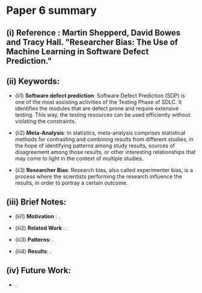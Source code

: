 # Paper 6 summary

## (i) Reference : Martin Shepperd, David Bowes and Tracy Hall. "Researcher Bias: The Use of Machine Learning in Software Defect Prediction."

## (ii) Keywords:

* (ii1) **Software defect prediction**: Software Defect Prediction (SDP) is one of the most assisting activities of the Testing Phase of SDLC. It identifies the modules that are defect prone and require extensive testing. This way, the testing resources can be used efficiently without violating the constraints.

* (ii2) **Meta-Analysis**: In statistics, meta-analysis comprises statistical methods for contrasting and combining results from different studies, in the hope of identifying patterns among study results, sources of disagreement among those results, or other interesting relationships that may come to light in the context of multiple studies.

* (ii3) **Researcher Bias**: Research bias, also called experimenter bias, is a process where the scientists performing the research influence the results, in order to portray a certain outcome.

## (iii) Brief Notes:

* (iii1) **Motivation** : .

* (iii2) **Related Work** : .

* (iii3) **Patterns**: .

* (iii4) **Results**: .

## (iv) Future Work:
- .
